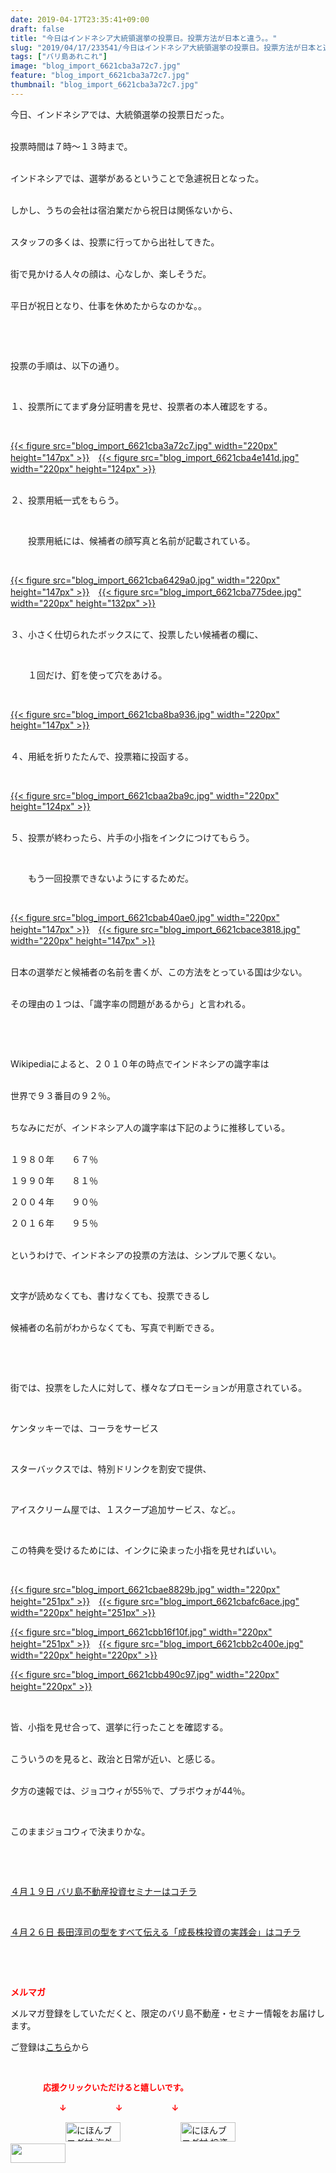 ```yaml
---
date: 2019-04-17T23:35:41+09:00
draft: false
title: "今日はインドネシア大統領選挙の投票日。投票方法が日本と違う。。"
slug: "2019/04/17/233541/今日はインドネシア大統領選挙の投票日。投票方法が日本と違う。。"
tags: ["バリ島あれこれ"]
image: "blog_import_6621cba3a72c7.jpg"
feature: "blog_import_6621cba3a72c7.jpg"
thumbnail: "blog_import_6621cba3a72c7.jpg"
---
```

<p>今日、インドネシアでは、大統領選挙の投票日だった。</p><p><br/>投票時間は７時～１３時まで。</p><p><br/>インドネシアでは、選挙があるということで急遽祝日となった。</p><p><br/>しかし、うちの会社は宿泊業だから祝日は関係ないから、</p><p><br/>スタッフの多くは、投票に行ってから出社してきた。</p><p><br/>街で見かける人々の顔は、心なしか、楽しそうだ。</p><p><br/>平日が祝日となり、仕事を休めたからなのかな。。</p><p> </p><p> </p><p>投票の手順は、以下の通り。</p><p> </p><p>１、投票所にてまず身分証明書を見せ、投票者の本人確認をする。</p><p> </p><p><a href="blog_import_6621cba3a72c7.jpg">{{< figure src="blog_import_6621cba3a72c7.jpg" width="220px" height="147px" >}}</a>　<a href="blog_import_6621cba4e141d.jpg">{{< figure src="blog_import_6621cba4e141d.jpg" width="220px" height="124px" >}}</a></p><p><br/>２、投票用紙一式をもらう。</p><p> </p><p>　　投票用紙には、候補者の顔写真と名前が記載されている。</p><p> </p><p><a href="blog_import_6621cba6429a0.jpg">{{< figure src="blog_import_6621cba6429a0.jpg" width="220px" height="147px" >}}</a>　<a href="blog_import_6621cba775dee.jpg">{{< figure src="blog_import_6621cba775dee.jpg" width="220px" height="132px" >}}</a></p><p><br/>３、小さく仕切られたボックスにて、投票したい候補者の欄に、</p><p> </p><p>　　１回だけ、釘を使って穴をあける。</p><p> </p><p><a href="blog_import_6621cba8ba936.jpg">{{< figure src="blog_import_6621cba8ba936.jpg" width="220px" height="147px" >}}</a></p><p><br/>４、用紙を折りたたんで、投票箱に投函する。</p><p> </p><p><a href="blog_import_6621cbaa2ba9c.jpg">{{< figure src="blog_import_6621cbaa2ba9c.jpg" width="220px" height="124px" >}}</a></p><p><br/>５、投票が終わったら、片手の小指をインクにつけてもらう。</p><p> </p><p>　　もう一回投票できないようにするためだ。</p><p> </p><p><a href="blog_import_6621cbab40ae0.jpg">{{< figure src="blog_import_6621cbab40ae0.jpg" width="220px" height="147px" >}}</a>　<a href="blog_import_6621cbace3818.jpg">{{< figure src="blog_import_6621cbace3818.jpg" width="220px" height="147px" >}}</a></p><p><br/>日本の選挙だと候補者の名前を書くが、この方法をとっている国は少ない。</p><p><br/>その理由の１つは、「識字率の問題があるから」と言われる。</p><p> </p><p> </p><p>Wikipediaによると、２０１０年の時点でインドネシアの識字率は</p><p><br/>世界で９３番目の９２％。</p><p><br/>ちなみにだが、インドネシア人の識字率は下記のように推移している。</p><p><br/>１９８０年　　６７％</p><p>１９９０年　　８１％</p><p>２００４年　　９０％</p><p>２０１６年　　９５％</p><p><br/>というわけで、インドネシアの投票の方法は、シンプルで悪くない。</p><p> </p><p>文字が読めなくても、書けなくても、投票できるし</p><p><br/>候補者の名前がわからなくても、写真で判断できる。</p><p> </p><p> </p><p>街では、投票をした人に対して、様々なプロモーションが用意されている。</p><p> </p><p>ケンタッキーでは、コーラをサービス</p><p> </p><p>スターバックスでは、特別ドリンクを割安で提供、</p><p> </p><p>アイスクリーム屋では、１スクープ追加サービス、など。。</p><p> </p><p>この特典を受けるためには、インクに染まった小指を見せればいい。</p><p> </p><p><a href="blog_import_6621cbae8829b.jpg">{{< figure src="blog_import_6621cbae8829b.jpg" width="220px" height="251px" >}}</a>　<a href="blog_import_6621cbafc6ace.jpg">{{< figure src="blog_import_6621cbafc6ace.jpg" width="220px" height="251px" >}}</a></p><p><a href="blog_import_6621cbb16f10f.jpg">{{< figure src="blog_import_6621cbb16f10f.jpg" width="220px" height="251px" >}}</a>　<a href="blog_import_6621cbb2c400e.jpg">{{< figure src="blog_import_6621cbb2c400e.jpg" width="220px" height="220px" >}}</a></p><p><a href="blog_import_6621cbb490c97.jpg">{{< figure src="blog_import_6621cbb490c97.jpg" width="220px" height="220px" >}}</a>　</p><p> </p><p>皆、小指を見せ合って、選挙に行ったことを確認する。</p><p><br/>こういうのを見ると、政治と日常が近い、と感じる。</p><p><br/>夕方の速報では、ジョコウィが55％で、プラボウォが44％。</p><p> </p><p>このままジョコウィで決まりかな。</p><p> </p><p> </p><p><a href="entry-12450684266.html" target="_blank">４月１９日 バリ島不動産投資セミナーはコチラ</a></p><p> </p><p><a href="entry-12450322392.html" target="_blank">４月２６日 長田淳司の型をすべて伝える「成長株投資の実践会」はコチラ</a></p><p> </p><p> </p><p><span style="font-weight: bold;"><span style="color: rgb(255, 0, 0);">メルマガ</span></span></p><p>メルマガ登録をしていただくと、限定のバリ島不動産・セミナー情報をお届けします。</p><p>ご登録は<a href="f9eeVI" target="_blank">こちら</a>から</p><p style="text-align: center;"> </p><p><font color="#ff0000" size="2"><strong>　　　　応援クリックいただけると嬉しいです。</strong></font></p><p><font color="#ff0000" size="2"><strong>　　　　　　↓　　　　　　↓　　　　　　↓</strong></font></p><p><a href="ranking.html?p_cid=01260127" id="&amp;blogmura_banner"><img alt="にほんブログ村 海外生活ブログ バリ島情報へ" border="0" height="31" src="data:image/svg+xml;charset=utf-8,%3Csvg%20xmlns%3D%22http%3A%2F%2Fwww.w3.org%2F2000%2Fsvg%22%20title%3D%22Placeholder%20for%20Images%22%20role%3D%22presentation%22%20viewBox%3D%220%200%2088%2031%22%20%2F%3E" width="88" data-src="//overseas.blogmura.com/bali/img/bali88_31.gif" style="aspect-ratio: auto 88 / 31;"/><noscript><img alt="にほんブログ村 海外生活ブログ バリ島情報へ" border="0" height="31" src="//overseas.blogmura.com/bali/img/bali88_31.gif" width="88"></noscript></a>  <a href="ranking.html?p_cid=01260127" id="&amp;blogmura_banner"><img alt="にほんブログ村 投資ブログ 不動産投資へ" border="0" height="31" src="data:image/svg+xml;charset=utf-8,%3Csvg%20xmlns%3D%22http%3A%2F%2Fwww.w3.org%2F2000%2Fsvg%22%20title%3D%22Placeholder%20for%20Images%22%20role%3D%22presentation%22%20viewBox%3D%220%200%2088%2031%22%20%2F%3E" width="88" data-src="//investment.blogmura.com/hudousantoushi/img/hudousantoushi88_31.gif" style="aspect-ratio: auto 88 / 31;"/><noscript><img alt="にほんブログ村 投資ブログ 不動産投資へ" border="0" height="31" src="//investment.blogmura.com/hudousantoushi/img/hudousantoushi88_31.gif" width="88"></noscript></a> <a href="link.php?1804582" title="人気ブログランキングへ"><img border="0" height="31" src="data:image/svg+xml;charset=utf-8,%3Csvg%20xmlns%3D%22http%3A%2F%2Fwww.w3.org%2F2000%2Fsvg%22%20title%3D%22Placeholder%20for%20Images%22%20role%3D%22presentation%22%20viewBox%3D%220%200%2088%2031%22%20%2F%3E" width="88" data-src="https://blog.with2.net/img/banner/banner_22.gif" style="aspect-ratio: auto 88 / 31;"/><noscript><img border="0" height="31" src="https://blog.with2.net/img/banner/banner_22.gif" width="88"></noscript></a></p><p> </p>

